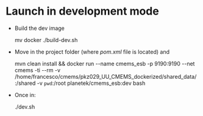 # Launch in development mode

- Build the dev image
  
    mv docker
    ./build-dev.sh

- Move in the project folder (where *pom.xml* file is located) and 

    mvn clean install && docker run --name cmems_esb -p 9190:9190 --net cmems -ti --rm -v /home/francesco/cmems/pkz029_UU_CMEMS_dockerized/shared_data/:/shared -v `pwd`:/root planetek/cmems_esb:dev bash

- Once in:
    
    ./dev.sh

